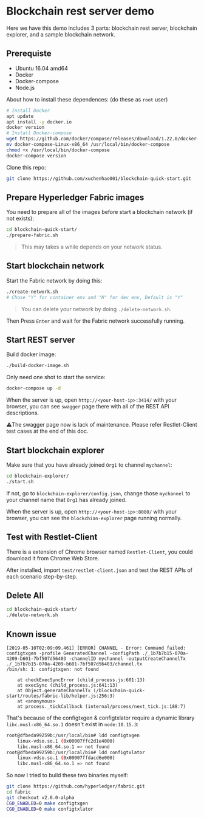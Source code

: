 # Blockchain rest server demo

Here we have this demo includes 3 parts: blockchain rest server, blockchain explorer, and a sample blockchain network.

## Prerequiste

* Ubuntu 16.04 amd64
* Docker
* Docker-compose
* Node.js

About how to install these dependences: (do these as `root` user)

```bash
# Install Docker
apt update
apt install -y docker.io
docker version
# Install Docker-compose
wget https://github.com/docker/compose/releases/download/1.22.0/docker-compose-Linux-x86_64
mv docker-compose-Linux-x86_64 /usr/local/bin/docker-compose
chmod +x /usr/local/bin/docker-compose
docker-compose version
```

Clone this repo:

```bash
git clone https://github.com/xuchenhao001/blockchain-quick-start.git
```

## Prepare Hyperledger Fabric images

You need to prepare all of the images before start a blockchain network (if not exists):

```bash
cd blockchain-quick-start/
./prepare-fabric.sh
```

> This may takes a while depends on your network status.

## Start blockchain network

Start the Fabric network by doing this:

```bash
./create-network.sh
# Chose "Y" for container env and "N" for dev env, Default is "Y"
```

> You can delete your network by doing `./delete-network.sh`.

Then Press `Enter` and wait for the Fabric network successfully running.

## Start REST server

Build docker image:

```bash
./build-docker-image.sh
```

Only need one shot to start the service:

```bash
docker-compose up -d
```

When the server is up, open `http://<your-host-ip>:3414/` with your browser, you can see `swagger` page there with all of the REST API descriptions.

:warning:The swagger page now is lack of maintenance. Please refer Restlet-Client test cases at the end of this doc.


## Start blockchain explorer

Make sure that you have already joined `Org1` to channel `mychannel`:

```bash
cd blockchain-explorer/
./start.sh
```

If not, go to `blockchain-explorer/config.json`, change those `mychannel` to your channel name that `Org1` has already joined.

When the server is up, open `http://<your-host-ip>:8080/` with your browser, you can see the `blockchian-explorer` page running normally.

## Test with Restlet-Client

There is a extension of Chrome browser named `Restlet-Client`, you could download it from Chrome Web Store.

After installed, import `test/restlet-client.json` and test the REST APIs of each scenario step-by-step.

## Delete All

```bash
cd blockchain-quick-start/
./delete-network.sh
```

## Known issue

```
[2019-05-10T02:09:09.461] [ERROR] CHANNEL - Error: Command failed: configtxgen -profile GeneratedChannel -configPath ./_1b7b7b15-070a-4209-b601-7bf507d56403 -channelID mychannel -outputCreateChannelTx ./_1b7b7b15-070a-4209-b601-7bf507d56403/channel.tx
/bin/sh: 1: configtxgen: not found

    at checkExecSyncError (child_process.js:601:13)
    at execSync (child_process.js:641:13)
    at Object.generateChannelTx (/blockchain-quick-start/routes/fabric-lib/helper.js:256:3)
    at <anonymous>
    at process._tickCallback (internal/process/next_tick.js:188:7)
```

That's because of the configtxgen & configtxlator require a dynamic library `libc.musl-x86_64.so.1` doesn't exist in `node:10.15.3`:

```bash
root@dfbeda99259b:/usr/local/bin# ldd configtxgen 
	linux-vdso.so.1 (0x00007ffc2d1e4000)
	libc.musl-x86_64.so.1 => not found
root@dfbeda99259b:/usr/local/bin# ldd configtxlator 
	linux-vdso.so.1 (0x00007ffdacd6e000)
	libc.musl-x86_64.so.1 => not found
```

So now I tried to build these two binaries myself:

```bash
git clone https://github.com/hyperledger/fabric.git
cd fabric
git checkout v2.0.0-alpha
CGO_ENABLED=0 make configtxgen
CGO_ENABLED=0 make configtxlator
```